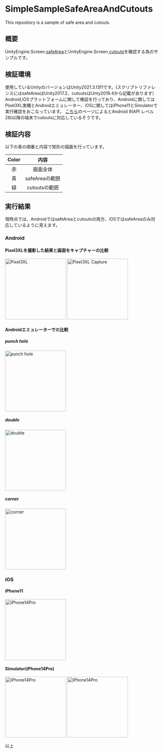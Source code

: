 # SimpleSampleSafeAreaAndCutouts
This repository is a sample of safe area and cutouts.

## 概要

UnityEngine.Screen.[safeArea](https://docs.unity3d.com/ja/current/ScriptReference/Screen-safeArea.html)とUnityEngine.Screen.[cutouts](https://docs.unity3d.com/ja/current/ScriptReference/Screen-cutouts.html)を確認する為のサンプルです。

## 検証環境

使用しているUnityのバージョンはUnity2021.3.13f1です。(スクリプトリファレンスにはsafeAreaはUnity2017.2、cutoutsはUnty2019.4から記載があります）
Android,iOSプラットフォームに関して検証を行っており、Androidに関してはPixel3XL実機とAndroidエミュレーター、iOSに関してはiPhone11とSimulatorで実行確認をおこなっています。
[こちら](https://developer.android.com/guide/topics/display-cutout?hl=ja)のページによるとAndroid 9(API レベル 28)以降の端末でcutoutsに対応しているそうです。


## 検証内容

以下の表の順番と内容で矩形の描画を行っています。

|Color|内容|
|:---:|:-:|
|赤|画面全体|
|青|safeAreaの範囲|
|緑|cutoutsの範囲|

## 実行結果

現時点では、AndroidではsafeAreaとcutoutsの両方、iOSではsafeAreaのみ対応しているように見えます。

### Android

#### Pixel3XLを撮影した結果と画面をキャプチャーの比較

<img width="200" alt="Pixel3XL" src="https://user-images.githubusercontent.com/29646672/214475108-9dbc1910-da97-41df-853a-0a4e2b42fb7d.jpg">
<img width="200" alt="Pixel3XL Capture" src="https://user-images.githubusercontent.com/29646672/214475190-42213393-ae81-44a4-b66a-6c94c5d086b7.png">

#### Androidエミュレーターでの比較

##### punch hole

<img width="200" alt="punch hole" src="https://user-images.githubusercontent.com/29646672/214474386-b3bb4a6a-cfc8-43ee-86f7-98969c04a474.png">

##### double

<img width="200" alt="double" src="https://user-images.githubusercontent.com/29646672/214475471-82f738c9-ac5f-4e15-9159-99fb69a63fb4.png">

##### corner

<img width="200" alt="corner" src="https://user-images.githubusercontent.com/29646672/214475520-98f500c6-cd43-4d65-ac25-62c6391b0b87.png">


### iOS

#### iPhone11

<img width="200" alt="iPhone14Pro" src="https://user-images.githubusercontent.com/29646672/214514139-554df98f-969e-4b26-88ad-736981133559.png">

#### Simulator(iPhone14Pro)

<img width="200" alt="iPhone14Pro" src="https://user-images.githubusercontent.com/29646672/214476352-7cc785d8-d360-4050-8cec-bcc7c9c1bcf3.png">
<img width="200" alt="iPhone14Pro" src="https://user-images.githubusercontent.com/29646672/214476491-06e96efb-1720-4aa4-a0eb-3a4325f681ec.png">

以上


